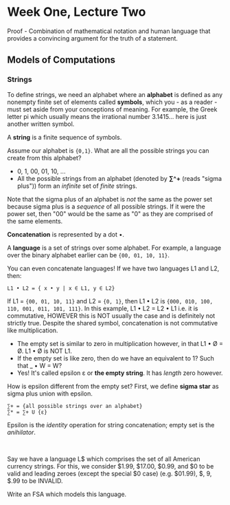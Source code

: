 # Week One, Lecture Two

Proof - Combination of mathematical notation and human language that provides a convincing argument for the truth of a statement.

## Models of Computations
### Strings
To define strings, we need an alphabet where an **alphabet** is defined as any nonempty finite set of elements called **symbols**, which you - as a reader - must set aside from your conceptions of meaning. For example, the Greek letter pi which usually means the irrational number 3.1415... here is just another written symbol.

A **string** is a finite sequence of symbols.

Assume our alphabet is `{0,1}`. What are all the possible strings you can create from this alphabet?
- 0, 1, 00, 01, 10, ...
- All the possible strings from an alphabet (denoted by **∑^+** (reads "sigma plus")) form an *infinite* set of *finite* strings.

Note that the sigma plus of an alphabet is *not* the same as the power set because sigma plus is a *sequence* of all possible strings. If it were the power set, then "00" would be the same as "0" as they are comprised of the same elements.

**Concatenation** is represented by a dot •.

A **language** is a set of strings over some alphabet. For example, a language over the binary alphabet earlier can be `{00, 01, 10, 11}`. 

You can even concatenate languages! If we have two languages L1 and L2, then:

```
L1 • L2 = { x • y | x ∈ L1, y ∈ L2}
```

If L1 = `{00, 01, 10, 11}` and L2 = `{0, 1}`, then L1 • L2 is `{000, 010, 100, 110, 001, 011, 101, 111}`. In this example, L1 • L2 = L2 • L1 i.e. it is commutative, HOWEVER this is NOT usually the case and is definitely not strictly true. Despite the shared symbol, concatenation is not commutative like multiplication.
- The empty set is similar to zero in multiplication however, in that L1 • Ø = Ø. L1 • Ø is NOT L1.
- If the empty set is like zero, then do we have an equivalent to 1? Such that _ • W = W?
- Yes! It's called epsilon ε or **the empty string**. It has *length* zero however.

How is epsilon different from the empty set? First, we define **sigma star** as sigma plus union with epsilon.

```
∑+ = {all possible strings over an alphabet}
∑* = ∑+ U {ε}
```

Epsilon is the *identity* operation for string concatenation; empty set is the *anihilator*.

<br />

Say we have a language L$ which comprises the set of all American currency strings. For this, we consider $1.99, $17.00, $0.99, and $0 to be valid and leading zeroes (except the special $0 case) (e.g. $01.99), $, 9, $.99 to be INVALID.

Write an FSA which models this language.
